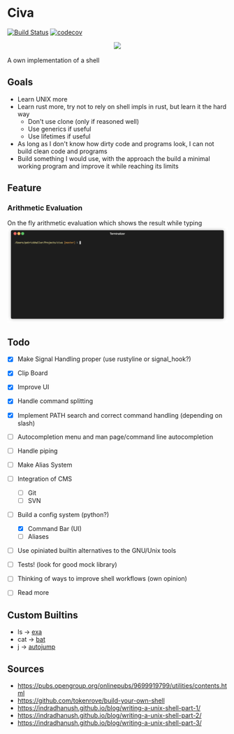 # Civa
[![Build Status](https://img.shields.io/endpoint.svg?url=https%3A%2F%2Factions-badge.atrox.dev%2FHallerPatrick%2Fciva%2Fbadge&style=flat)](https://actions-badge.atrox.dev/HallerPatrick/civa/goto)
[![codecov](https://codecov.io/gh/HallerPatrick/civa/branch/master/graph/badge.svg)](https://codecov.io/gh/HallerPatrick/civa)

<p align="center">
  <img src=".res/civa_logo.png"/>
</p>

A own implementation of a shell

## Goals

* Learn UNIX more
* Learn rust more, try not to rely on shell impls in rust, but learn it the hard way
    * Don't use clone (only if reasoned well)
    * Use generics if useful
    * Use lifetimes if useful
* As long as I don't know how dirty code and programs look, I can not build clean code and programs
* Build something I would use, with the approach the build a minimal working program
  and improve it while reaching its limits



## Feature

### Arithmetic Evaluation

On the fly arithmetic evaluation which shows the result while typing
![Arithmetic Evaluation](./res/arith.gif)

## Todo

- [x] Make Signal Handling proper (use rustyline or signal_hook?)
- [x] Clip Board
- [x] Improve UI
- [x] Handle command splitting
- [x] Implement PATH search and correct command handling (depending on slash)
- [ ] Autocompletion menu and man page/command line autocompletion
- [ ] Handle piping
- [ ] Make Alias System
- [ ] Integration of CMS
  - [ ] Git
  - [ ] SVN
- [ ] Build a config system (python?)
  - [x] Command Bar (UI)
  - [ ] Aliases
- [ ] Use opiniated builtin alternatives to the GNU/Unix tools
- [ ] Tests! (look for good mock library)
- [ ] Thinking of ways to improve shell workflows (own opinion)
- [ ] Read more


## Custom Builtins

* ls -> [exa](https://github.com/ogham/exa)
* cat -> [bat](https://github.com/sharkdp/bat)
* j -> [autojump](https://github.com/wting/autojump)


## Sources

* https://pubs.opengroup.org/onlinepubs/9699919799/utilities/contents.html
* https://github.com/tokenrove/build-your-own-shell
* https://indradhanush.github.io/blog/writing-a-unix-shell-part-1/
* https://indradhanush.github.io/blog/writing-a-unix-shell-part-2/
* https://indradhanush.github.io/blog/writing-a-unix-shell-part-3/
